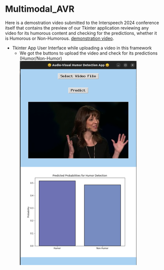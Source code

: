 # Multimodal_AVR

Here is a demostration video submitted to the Interspeech 2024 conference itself that contains the preview of our Tkinter application reviewing any video for its humorous content and checking for the predictions, whether it is Humorous or Non-Humorous.
[demonstration video](https://drive.google.com/file/d/1szVDejYAwHGkO_e9dLsz2vJ_3nBqrsnj/view?usp=sharing).


- Tkinter App User Interface while uploading a video in this framework
  - We got the buttons to upload the video and check for its predictions (Humor/Non-Humor)
![Profile Banner](Demo_APP.png)
